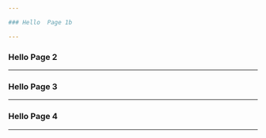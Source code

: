 ```yaml
---

### Hello  Page 1b

---
```


### Hello  Page 2

---

### Hello  Page 3

---

### Hello  Page 4

---